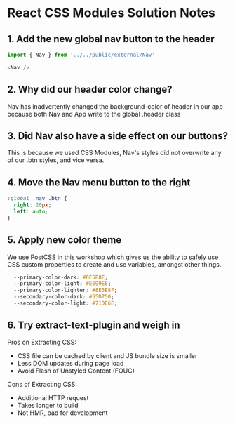 # React CSS Modules Solution Notes

## 1. Add the new global nav button to the header

```javascript
import { Nav } from '../../public/external/Nav'

<Nav />
```
## 2. Why did our header color change?

Nav has inadvertently changed the background-color of header in our app because both Nav and App write to the global .header class

## 3. Did Nav also have a side effect on our buttons?

This is because we used CSS Modules, Nav's styles did not overwrite any of our .btn styles, and vice versa.

## 4. Move the Nav menu button to the right

```css
:global .nav .btn {
  right: 20px;
  left: auto;
}
```
## 5. Apply new color theme

We use PostCSS in this workshop which gives us the ability to safely use CSS custom properties to create and use variables, amongst other things.

```css
  --primary-color-dark: #8E5E8F;
  --primary-color-light: #E699E8;
  --primary-color-lighter: #8E5E8F;
  --secondary-color-dark: #55D750;
  --secondary-color-light: #71DE6E;
```

## 6. Try extract-text-plugin and weigh in

Pros on Extracting CSS:
* CSS file can be cached by client and JS bundle size is smaller
* Less DOM updates during page load
* Avoid Flash of Unstyled Content (FOUC)

Cons of Extracting CSS:
* Additional HTTP request
* Takes longer to build
* Not HMR, bad for development